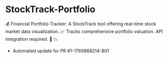 # StockTrack-Portfolio
💰 Financial Portfolio Tracker: A StockTrack tool offering real-time stock market data visualization. 📈 Tracks comprehensive portfolio valuation. API integration required. 💸 📉


- Automated update for PR #1-1760868214-801